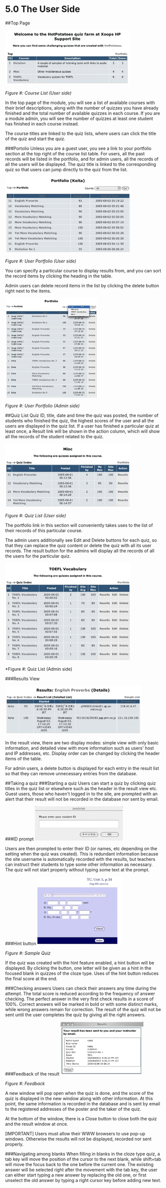# 5.0 The User Side

##Top Page

![](../assets/toppage.gif)

*Figure #: Course List (User side)*

In the top page of the module, you will see a list of available courses with their brief descriptions, along with the number of quizzes you have already finished and the total number of available quizzes in each course. If you are a module admin, you will see the number of quizzes at least one student has finished in each course instead.

The course titles are linked to the quiz lists, where users can click the title of the quiz and start the quiz.

###Portolio
Unless you are a guest user, you see a link to your portfolio section at the top right of the course list table. For users, all the past records will be listed in the portfolio, and for admin users, all the records of all the users will be displayed. The quiz title is linked to the corresponding quiz so that users can jump directly to the quiz from the list.

![](../assets/portfolio-user.gif)

*Figure #: User Portfolio (User side)* 

You can specify a particular course to display results from, and you can sort the record items by clicking the heading in the table.

Admin users can delete record items in the list by clicking the delete button right next to the items.

![](../assets/portfolio-admin.gif)

*Figure #: User Portfolio (Admin side)*

##Quiz List
Quiz ID, title, date and time the quiz was posted, the number of students who finished the quiz, the highest scores of the user and all the users are displayed in the quiz list. If a user has finished a particular quiz at least once, a Result link will be shown in the action column, which will show all the records of the student related to the quiz.

![](../assets/quizlist-user.gif)

*Figure #: Quiz List (User side)* 

The portfolio link in this section will conveniently takes uses to the list of their records of this particular course.

The admin users additionally see Edit and Delete buttons for each quiz, so that they can replace the quiz content or delete the quiz with all its user records. The result button for the admins will display all the records of all the users for the particular quiz.


![](../assets/quizlist-admin.gif)

*Figure #: Quiz List (Admin side)


###Results View

![](../assets/results.gif)

In the result view, there are two display modes: simple view with only basic information, and detailed view with more information such as users' host and IP addresses, etc. Display order can be changed by clicking the header items of the table.

For admin users, a delete button is displayed for each entry in the result list so that they can remove unnecessary entries from the database.

##Taking a quiz
###Starting a quiz
Users can start a quiz by clicking quiz titles in the quiz list or elsewhere such as the header in the result view etc. Guest users, those who haven't logged in to the site, are prompted with an alert that their result will not be recorded in the database nor sent by email.

###ID prompt
![](../assets/id-prompt.gif)

Users are then prompted to enter their ID (or names, etc depending on the setting when the quiz was created). This is redundant information because the site username is automatically recorded with the results, but teachers can instruct their students to type some other information as necessary. The quiz will not start properly without typing some text at the prompt.

###Hint button
![](../assets/samplequiz.gif)

*Figure #: Sample Quiz*

If the quiz was created with the hint feature enabled, a hint button will be displayed. By clicking the button, one letter will be given as a hint in the focused blank in quizzes of the cloze type. Uses of the hint button reduces the final score at the end.

###Checking answers
Users can check their answers any time during the attempt. The total score is reduced according to the frequency of answer checking. The perfect answer in the very first check results in a score of 100%. Correct answers will be marked in bold or with some distinct marks, while wrong answers remain for correction. The result of the quiz will not be sent until the user completes the quiz by giving all the right answers.

###Feedback of the result
![](../assets/feedback.gif)

*Figure #: Feedback*

A new window will pop open when the quiz is done, and the score of the quiz is displayed in the new window along with other information. At this point, the same information is recorded in the database and is sent by email to the registered addresses of the poster and the taker of the quiz.

At the bottom of the window, there is a Close button to close both the quiz and the result window at once.

[IMPORTANT] Users must allow their WWW browsers to use pop-up windows. Otherwise the results will not be displayed, recorded nor sent properly.

###Navigating among blanks
When filling in blanks in the cloze type quiz, a tab key will move the position of the cursor to the next blank, while shift+tab will move the focus back to the one before the current one. The exiisting answer will be selected right after the movement with the tab key, the user can either start typing a new answer by replacing the old one, or first unselect the old answer by typing a right cursor key before adding new text.